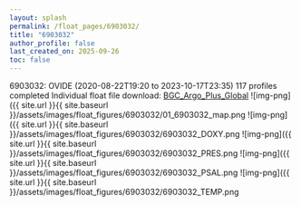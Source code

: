 ```yaml
---
layout: splash
permalink: /float_pages/6903032/
title: "6903032"
author_profile: false
last_created_on: 2025-09-26
toc: false
---
```

 
6903032: OVIDE (2020-08-22T19:20 to 2023-10-17T23:35)
117 profiles completed
Individual float file download: [BGC_Argo_Plus_Global](https://ftp.soest.hawaii.edu/bgc_argo_plus/Individual_Floats/outliers_removed/6903032_Sprof_processed.nc)
![img-png]({{ site.url }}{{ site.baseurl }}/assets/images/float_figures/6903032/01_6903032_map.png
![img-png]({{ site.url }}{{ site.baseurl }}/assets/images/float_figures/6903032/6903032_DOXY.png
![img-png]({{ site.url }}{{ site.baseurl }}/assets/images/float_figures/6903032/6903032_PRES.png
![img-png]({{ site.url }}{{ site.baseurl }}/assets/images/float_figures/6903032/6903032_PSAL.png
![img-png]({{ site.url }}{{ site.baseurl }}/assets/images/float_figures/6903032/6903032_TEMP.png
